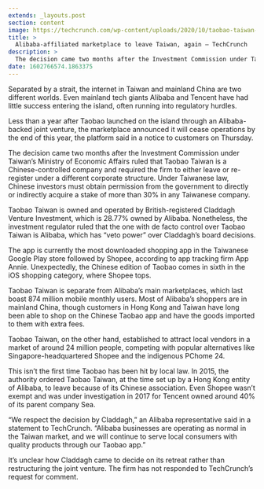 ```yaml
--- 
extends: _layouts.post 
section: content 
image: https://techcrunch.com/wp-content/uploads/2020/10/taobao-taiwan-e1602756906706.jpg?w=749 
title: > 
  Alibaba-affiliated marketplace to leave Taiwan, again – TechCrunch 
description: > 
  The decision came two months after the Investment Commission under Taiwan’s Ministry of Economic Affairs ruled that Taobao Taiwan is a Chinese-controlled company and required the firm to either leave or re-register under a different corporate structure.Taobao Taiwan is owned and operated by British-registered Claddagh Venture Investment, which is 28.77% owned by Alibaba.Nonetheless, the investment regulator ruled that the one with de facto control over Taobao Taiwan is Alibaba, which has “veto power” over Claddagh’s board decisions.Taobao Taiwan is separate from Alibaba’s main marketplaces, which last boast 874 million mobile monthly users.In 2015, the authority ordered Taobao Taiwan, at the time set up by a Hong Kong entity of Alibaba, to leave because of its Chinese association. 
date: 1602766574.1863375 
--- 
```

Separated by a strait, the internet in Taiwan and mainland China are two different worlds. Even mainland tech giants Alibaba and Tencent have had little success entering the island, often running into regulatory hurdles.

Less than a year after Taobao launched on the island through an Alibaba-backed joint venture, the marketplace announced it will cease operations by the end of this year, the platform said in a notice to customers on Thursday.

The decision came two months after the Investment Commission under Taiwan’s Ministry of Economic Affairs ruled that Taobao Taiwan is a Chinese-controlled company and required the firm to either leave or re-register under a different corporate structure. Under Taiwanese law, Chinese investors must obtain permission from the government to directly or indirectly acquire a stake of more than 30% in any Taiwanese company.

Taobao Taiwan is owned and operated by British-registered Claddagh Venture Investment, which is 28.77% owned by Alibaba. Nonetheless, the investment regulator ruled that the one with de facto control over Taobao Taiwan is Alibaba, which has “veto power” over Claddagh’s board decisions.

The app is currently the most downloaded shopping app in the Taiwanese Google Play store followed by Shopee, according to app tracking firm App Annie. Unexpectedly, the Chinese edition of Taobao comes in sixth in the iOS shopping category, where Shopee tops.

Taobao Taiwan is separate from Alibaba’s main marketplaces, which last boast 874 million mobile monthly users. Most of Alibaba’s shoppers are in mainland China, though customers in Hong Kong and Taiwan have long been able to shop on the Chinese Taobao app and have the goods imported to them with extra fees.

Taobao Taiwan, on the other hand, established to attract local vendors in a market of around 24 million people, competing with popular alternatives like Singapore-headquartered Shopee and the indigenous PChome 24.

This isn’t the first time Taobao has been hit by local law. In 2015, the authority ordered Taobao Taiwan, at the time set up by a Hong Kong entity of Alibaba, to leave because of its Chinese association. Even Shopee wasn’t exempt and was under investigation in 2017 for Tencent owned around 40% of its parent company Sea.

“We respect the decision by Claddagh,” an Alibaba representative said in a statement to TechCrunch. “Alibaba businesses are operating as normal in the Taiwan market, and we will continue to serve local consumers with quality products through our Taobao app.”

It’s unclear how Claddagh came to decide on its retreat rather than restructuring the joint venture. The firm has not responded to TechCrunch’s request for comment.